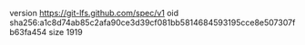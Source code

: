 version https://git-lfs.github.com/spec/v1
oid sha256:a1c8d74ab85c2afa90ce3d39cf081bb5814684593195cce8e507307fb63fa454
size 1919
